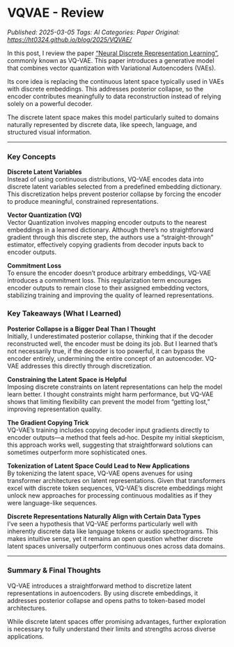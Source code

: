 # VQVAE - Review
_Published: 2025-03-05_
_Tags: AI_
_Categories: Paper_
_Original: https://ht0324.github.io/blog/2025/VQVAE/_

<p>In this post, I review the paper <a href="https://arxiv.org/abs/1711.00937">“Neural Discrete Representation Learning”</a>, commonly known as VQ-VAE. This paper introduces a generative model that combines vector quantization with Variational Autoencoders (VAEs).</p>

<p>Its core idea is replacing the continuous latent space typically used in VAEs with discrete embeddings. This addresses posterior collapse, so the encoder contributes meaningfully to data reconstruction instead of relying solely on a powerful decoder.</p>

<p>The discrete latent space makes this model particularly suited to domains naturally represented by discrete data, like speech, language, and structured visual information.</p>

<hr />

<h3 id="key-concepts">Key Concepts</h3>

<p><strong>Discrete Latent Variables</strong><br />
Instead of using continuous distributions, VQ-VAE encodes data into discrete latent variables selected from a predefined embedding dictionary. This discretization helps prevent posterior collapse by forcing the encoder to produce meaningful, constrained representations.</p>

<p><strong>Vector Quantization (VQ)</strong><br />
Vector Quantization involves mapping encoder outputs to the nearest embeddings in a learned dictionary. Although there’s no straightforward gradient through this discrete step, the authors use a “straight-through” estimator, effectively copying gradients from decoder inputs back to encoder outputs.</p>

<p><strong>Commitment Loss</strong><br />
To ensure the encoder doesn’t produce arbitrary embeddings, VQ-VAE introduces a commitment loss. This regularization term encourages encoder outputs to remain close to their assigned embedding vectors, stabilizing training and improving the quality of learned representations.</p>

<h3 id="key-takeaways-what-i-learned">Key Takeaways (What I Learned)</h3>

<p><strong>Posterior Collapse is a Bigger Deal Than I Thought</strong><br />
Initially, I underestimated posterior collapse, thinking that if the decoder reconstructed well, the encoder must be doing its job. But I learned that’s not necessarily true, if the decoder is too powerful, it can bypass the encoder entirely, undermining the entire concept of an autoencoder. VQ-VAE addresses this directly through discretization.</p>

<p><strong>Constraining the Latent Space is Helpful</strong><br />
Imposing discrete constraints on latent representations can help the model learn better. I thought constraints might harm performance, but VQ-VAE shows that limiting flexibility can prevent the model from “getting lost,” improving representation quality.</p>

<p><strong>The Gradient Copying Trick</strong><br />
VQ-VAE’s training includes copying decoder input gradients directly to encoder outputs—a method that feels ad‑hoc. Despite my initial skepticism, this approach works well, suggesting that straightforward solutions can sometimes outperform more sophisticated ones.</p>

<p><strong>Tokenization of Latent Space Could Lead to New Applications</strong><br />
By tokenizing the latent space, VQ-VAE opens avenues for using transformer architectures on latent representations. Given that transformers excel with discrete token sequences, VQ-VAE’s discrete embeddings might unlock new approaches for processing continuous modalities as if they were language-like sequences.</p>

<p><strong>Discrete Representations Naturally Align with Certain Data Types</strong><br />
I’ve seen a hypothesis that VQ-VAE performs particularly well with inherently discrete data like language tokens or audio spectrograms. This makes intuitive sense, yet it remains an open question whether discrete latent spaces universally outperform continuous ones across data domains.</p>

<hr />

<h3 id="summary--final-thoughts">Summary &amp; Final Thoughts</h3>
<p>VQ-VAE introduces a straightforward method to discretize latent representations in autoencoders. By using discrete embeddings, it addresses posterior collapse and opens paths to token-based model architectures.</p>

<p>While discrete latent spaces offer promising advantages, further exploration is necessary to fully understand their limits and strengths across diverse applications.</p>
